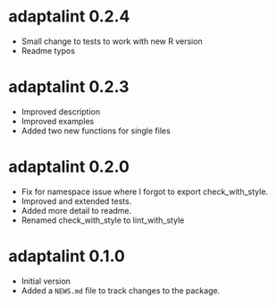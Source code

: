 # adaptalint 0.2.4

- Small change to tests to work with new R version
- Readme typos

# adaptalint 0.2.3

- Improved description
- Improved examples
- Added two new functions for single files

# adaptalint 0.2.0

- Fix for namespace issue where I forgot to export check_with_style.
- Improved and extended tests.
- Added more detail to readme.
- Renamed check_with_style to lint_with_style

# adaptalint 0.1.0

- Initial version
- Added a `NEWS.md` file to track changes to the package.



